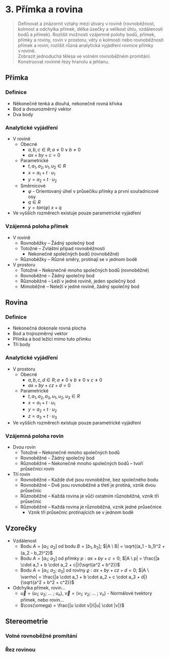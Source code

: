 # 3. Přímka a rovina

> Definovat a znázornit vztahy mezi útvary v rovině (rovnoběžnost, kolmost a odchylka přímek, délka úsečky a velikost úhlu, vzdálenosti bodů a přímek).
> Rozlišit možnosti vzájemné polohy bodů, přímek, přímky a roviny, rovin v prostoru; věty o kolmosti nebo rovnoběžnosti přímek a rovin; rozlišit různá analytická vyjádření rovnice přímky v rovině. \
> Zobrazit jednoduchá tělesa ve volném rovnoběžném promítání. Konstruovat rovinné řezy hranolu a jehlanu.

## Přímka

### Definice

- Někonečně tenká a dlouhá, nekonečně rovná křivka
- Bod a dvourozměrný vektor
- Dva body

### Analytické vyjádření

- V rovině
  - Obecné
    - $a, b, c \in R; a \ne 0 \lor b \ne 0$
    - $ax + by + c = 0$
  - Parametrické
    - $t, a_1, a_2, u_1, u_2 \in R$
    - $x = a_1 + t \cdot u_1$
    - $y = a_2 + t \cdot u_2$
  - Směrnicové
    - $\varphi$ - Orientovaný úhel v průsečíku přímky a první souřadnicové osy
    - $q \in R$
    - $y = tan(\varphi) \ x + q$
- Ve vyšších rozměrech existuje pouze parametrické vyjádření

### Vzájemná poloha přímek

- V rovině
  - Rovnoběžky
    – Žádný společný bod
  - Totožné
    – Zvláštní případ rovnoběžnosti
    - Nekonečně společných bodů (rovnoběžné)
  - Různoběžky – Různé směry, protínají se v jednom bodě
- V prostoru
  - Totožné – Nekonečně mnoho společných bodů (rovnoběžné)
  - Rovnoběžné – Žádný společný bod
  - Různoběžné – Leží v jedné rovině, jeden společný bod
  - Mimoběžné – Neleží v jedné rovině, žádný společný bod

## Rovina

### Definice

- Nekonečná dokonale rovná plocha
- Bod a trojrozměrný vektor
- Přímka a bod ležící mimo tuto přímku
- Tři body

### Analytické vyjádření

- V prostoru
  - Obecné
    - $a, b, c, d \in R; a \ne 0 \lor b \ne 0 \lor c \ne 0$
    - $ax + by + cz + d = 0$
  - Parametrické
    - $t, a_1, a_2, a_3, u_1, u_2 , u_3 \in R$
    - $x = a_1 + t \cdot u_1$
    - $y = a_2 + t \cdot u_2$
    - $z = a_3 + t \cdot u_3$
- Ve vyšších rozměrech existuje pouze parametrické vyjádření

### Vzájemná poloha rovin

- Dvou rovin
  - Totožné – Nekonečně mnoho společných bodů
  - Rovnoběžné – Žádný společný bod
  - Různoběžné – Nekonečně mnoho společných bodů – tvoří průsečnici rovin
- Tří rovin
  - Rovnoběžné – Každé dvě jsou rovnoběžné, bez společného bodu
  - Rovnoběžné – Dvě jsou rovnoběžné a třetí je protíná, vznik dvou průsečnic
  - Různoběžné – Každá rovina je vůči ostatním různoběžná, vznik tří průsečnic
  - Různoběžné – Každá rovina je různoběžná, vznik jedné průsečnice
    - Vznik tří průsečnic protínajících se v jednom bodě

## Vzorečky

- Vzdálenost
  - Bodu $A = [a_1; \ a_2]$ od bodu $B = [b_1, b_2]$; $|A \ B| = \sqrt{(a_1 - b_1)^2 + (a_2 - b_2)^2}$
  - Bodu $A = [a_1; \ a_2]$ od přímky $p: ax + by + c = 0$; $|A \ p| = \frac{|a \cdot a_1 + b \cdot a_2 + c|}{\sqrt{a^2 + b^2}}$
  - Bodu $A = [a_1; \ a_2; \ a_3]$ od roviny $\varrho: ax + by +cz + d = 0$; $|A \ \varrho| = \frac{|a \cdot a_1 + b \cdot a_2 + c \cdot a_3 + d|}{\sqrt{a^2 + b^2 + c^2}}$
- Odchylka přímek, rovin...
  - $\vec{u} = (u_1; \ u_2; \ ... \ ; \ u_n)$, $\vec{v} = (v_1; \ v_2; \ ... \ ; \ v_n)$ - Normálové tvektory přímek, nebo rovin...
  - $\cos(\omega) = \frac{|u \cdot v|}{|u| \cdot |v|}$

## Stereometrie

### Volné rovnoběžné promítání

### Řez rovinou
